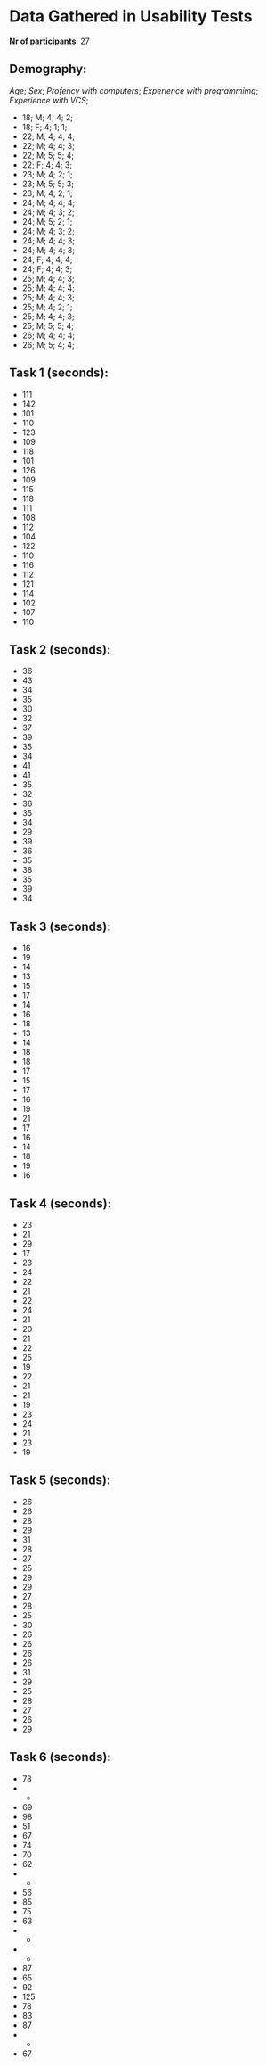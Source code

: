 # Data Gathered in Usability Tests

__Nr of participants__: 27

## Demography:

_Age_; _Sex_; _Profency with computers_; _Experience with programmimg_; _Experience with VCS_;

- 18; M; 4; 4; 2;
- 18; F; 4; 1; 1;
- 22; M; 4; 4; 4;
- 22; M; 4; 4; 3;
- 22; M; 5; 5; 4;
- 22; F; 4; 4; 3;
- 23; M; 4; 2; 1;
- 23; M; 5; 5; 3;
- 23; M; 4; 2; 1;
- 24; M; 4; 4; 4;
- 24; M; 4; 3; 2;
- 24; M; 5; 2; 1;
- 24; M; 4; 3; 2;
- 24; M; 4; 4; 3;
- 24; M; 4; 4; 3;
- 24; F; 4; 4; 4;
- 24; F; 4; 4; 3;
- 25; M; 4; 4; 3;
- 25; M; 4; 4; 4;
- 25; M; 4; 4; 3;
- 25; M; 4; 2; 1;
- 25; M; 4; 4; 3;
- 25; M; 5; 5; 4;
- 26; M; 4; 4; 4;
- 26; M; 5; 4; 4;

## Task 1 (seconds):

- 111
- 142
- 101
- 110
- 123
- 109
- 118
- 101
- 126
- 109
- 115
- 118
- 111
- 108
- 112
- 104
- 122
- 110
- 116
- 112
- 121
- 114
- 102
- 107
- 110

## Task 2 (seconds):

- 36
- 43
- 34
- 35
- 30
- 32
- 37
- 39
- 35
- 34
- 41
- 41
- 35
- 32
- 36
- 35
- 34
- 29
- 39
- 36
- 35
- 38
- 35
- 39
- 34

## Task 3 (seconds):

- 16
- 19
- 14
- 13
- 15
- 17
- 14
- 16
- 18
- 13
- 14
- 18
- 18
- 17
- 15
- 17
- 16
- 19
- 21
- 17
- 16
- 14
- 18
- 19
- 16


## Task 4 (seconds):

- 23
- 21
- 29
- 17
- 23
- 24
- 22
- 21
- 22
- 24
- 21
- 20
- 21
- 22
- 25
- 19
- 22
- 21
- 21
- 19
- 23
- 24
- 21
- 23
- 19

## Task 5 (seconds):

- 26
- 26
- 28
- 29
- 31
- 28
- 27
- 25
- 29
- 29
- 27
- 28
- 25
- 30
- 26
- 26
- 26
- 26
- 31
- 29
- 25
- 28
- 27
- 26
- 29

## Task 6 (seconds):

- 78
- *
- 69
- 98
- 51
- 67
- 74
- 70
- 62
- *
- 56
- 85
- 75
- 63
- *
- *
- 87
- 65
- 92
- 125
- 78
- 83
- 87
- *
- 67
